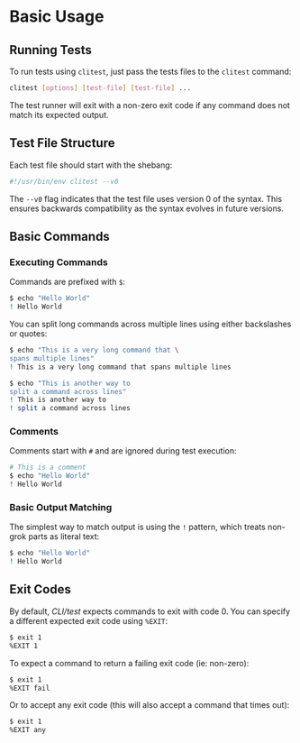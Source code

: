 # Basic Usage

## Running Tests

To run tests using `clitest`, just pass the tests files to the `clitest` command:

```bash
clitest [options] [test-file] [test-file] ...
```

The test runner will exit with a non-zero exit code if any command does not match its expected output.

## Test File Structure

Each test file should start with the shebang:

```bash session
#!/usr/bin/env clitest --v0
```

The `--v0` flag indicates that the test file uses version 0 of the syntax. This ensures backwards compatibility as the syntax evolves in future versions.

## Basic Commands

### Executing Commands

Commands are prefixed with `$`:

```bash session
$ echo "Hello World"
! Hello World
```

You can split long commands across multiple lines using either backslashes or quotes:

```bash session
$ echo "This is a very long command that \
spans multiple lines"
! This is a very long command that spans multiple lines

$ echo "This is another way to
split a command across lines"
! This is another way to
! split a command across lines 
```

### Comments

Comments start with `#` and are ignored during test execution:

```bash session
# This is a comment
$ echo "Hello World"
! Hello World
```

### Basic Output Matching

The simplest way to match output is using the `!` pattern, which treats non-grok parts as literal text:

```bash session
$ echo "Hello World"
! Hello World
```

## Exit Codes

By default, *CLI/test* expects commands to exit with code 0. You can specify a different expected exit code using `%EXIT`:

```bash session
$ exit 1
%EXIT 1
```

To expect a command to return a failing exit code (ie: non-zero):

```bash session
$ exit 1
%EXIT fail
```

Or to accept any exit code (this will also accept a command that times out):

```bash session
$ exit 1
%EXIT any
```
